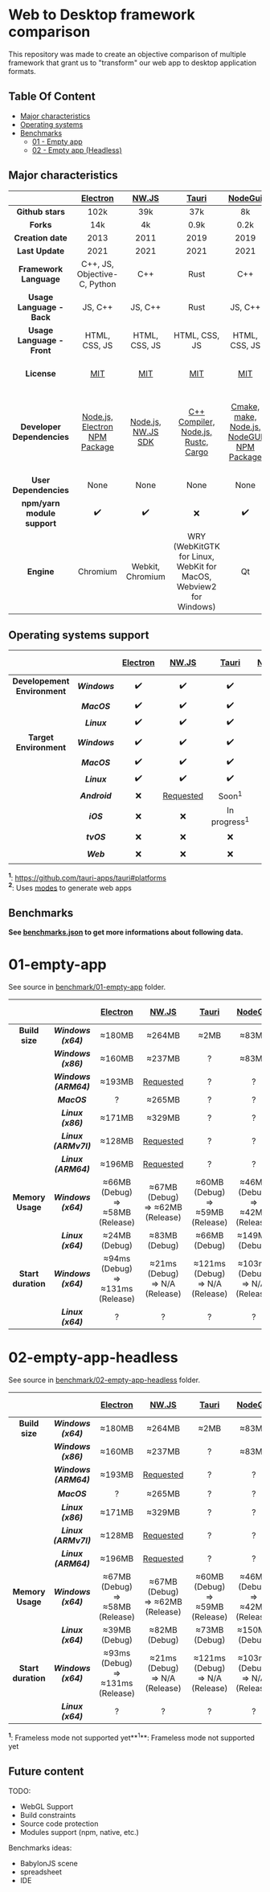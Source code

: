 # Web to Desktop framework comparison

This repository was made to create an objective comparison of multiple framework that grant us to "transform" our web app to desktop application formats.

## Table Of Content
- [Major characteristics](#major-characteristics)
- [Operating systems](#operating-systems)
- [Benchmarks](#benchmarks)
  * [01 - Empty app](#01---empty-app)
  * [02 - Empty app (Headless)](#02---empty-app-headless)

## Major characteristics

| | [Electron](https://github.com/electron/electron) | [NW.JS](https://github.com/nwjs/nw.js) | [Tauri](https://github.com/tauri-apps/tauri) | [NodeGui](https://github.com/nodegui/nodegui) |  [Neutralino](https://github.com/neutralinojs/neutralinojs) | [Flutter](https://github.com/flutter/flutter) | [.Net MAUI](https://github.com/dotnet/maui) |
|:---:|:---:|:---:|:---:|:---:|:---:|:---:|:---:|
| **Github stars** | 102k | 39k | 37k | 8k | 6k | 139k | 15k |
| **Forks** | 14k | 4k | 0.9k | 0.2k | 0.2k | 22k | 0.9k |
| **Creation date** | 2013 | 2011 | 2019 | 2019 | 2018 | 2018 | 2020 |
| **Last Update** | 2021 | 2021 | 2021 | 2021 | 2021 | 2021 | 2021 |
| **Framework Language** | C++, JS, Objective-C, Python | C++ | Rust | C++ | C++ | C, C++, Dart | C# |
| **Usage Language - Back** | JS, C++ | JS, C++ | Rust | JS, C++ | JS, C++ | Dart | C# |
| **Usage Language - Front** | HTML, CSS, JS | HTML, CSS, JS | HTML, CSS, JS | HTML, CSS, JS | HTML, CSS, JS | Dart | C# |
| **License** | [MIT](https://github.com/electron/electron/blob/master/LICENSE) | [MIT](https://github.com/nwjs/nw.js/blob/nw52/LICENSE) | [MIT](https://github.com/tauri-apps/tauri/blob/dev/LICENSE) | [MIT](https://github.com/nodegui/nodegui/blob/master/LICENSE) | [MIT](https://github.com/neutralinojs/neutralinojs/blob/master/LICENSE) | [BSD 3-Clause](https://github.com/flutter/flutter/blob/master/LICENSE) | [MIT](https://github.com/dotnet/maui/blob/main/LICENSE) |
| **Developer Dependencies** | [Node.js, Electron NPM Package](https://www.electronjs.org/docs/tutorial/quick-start#prerequisites) | [Node.js, NW.JS SDK](https://nwjs.readthedocs.io/en/latest/For%20Users/Getting%20Started/) | [C++ Compiler, Node.js, Rustc, Cargo](https://tauri.studio/docs/getting-started/prerequisites/) | [Cmake, make, Node.js, NodeGUI NPM Package](https://docs.nodegui.org/docs/guides/getting-started/#developer-environment) | [Node.js, Neu NPM Package](https://neutralino.js.org/docs/#/gettingstarted/quickstart) | [Flutter SDK, Visual Studio 2019 / Clang](https://flutter.dev/desktop#requirements) | [.Net SDK, Visual Studio (optionnal), WebView2 (optionnal), Xcode (optionnal)](https://github.com/dotnet/maui/wiki/Getting-Started) |
| **User Dependencies** | None | None | None | None | None | None | None |
| **npm/yarn module support** | ✔️ | ✔️ | ❌ | ✔️ | ❌ | ❌ | ❌ |
| **Engine** | Chromium | Webkit, Chromium | WRY (WebKitGTK for Linux, WebKit for MacOS, Webview2 for Windows) | Qt | WebkitGTK+ | Flutter engine | .NET MAUI |

## Operating systems support

|  |  | [Electron](https://github.com/electron/electron) | [NW.JS](https://github.com/nwjs/nw.js) | [Tauri](https://github.com/tauri-apps/tauri) | [NodeGui](https://github.com/nodegui/nodegui) |  [Neutralino](https://github.com/neutralinojs/neutralinojs) | [Flutter](https://github.com/flutter/flutter) | [.Net MAUI](https://github.com/dotnet/maui) |
|:---:|:---:|:---:|:---:|:---:|:---:|:---:|:---:|:---:|
| **Developement Environment** | ***Windows*** | ✔️ | ✔️ | ✔️ | ✔️ | ✔️ | ✔️ | ✔️ |
| | ***MacOS*** | ✔️ | ✔️ | ✔️ | ✔️ | ✔️ | ✔️ | ✔️ |
| | ***Linux*** | ✔️ | ✔️ | ✔️ | ✔️ | ✔️ | ✔️ | ✔️ |
| **Target Environment** | ***Windows*** | ✔️ | ✔️ | ✔️ | ✔️ | ✔️ | ✔️ | ✔️ |
| | ***MacOS*** | ✔️ | ✔️ | ✔️ | ✔️ | ✔️ | ✔️ | ✔️ |
| | ***Linux*** | ✔️ | ✔️ | ✔️ | ✔️ | ✔️ | ✔️ | Soon |
| | ***Android*** | ❌ | [Requested](https://github.com/nwjs/nw.js/issues/94) | Soon<sup>1</sup> | ❌ | ❌ | ✔️ | ✔️ |
| | ***iOS*** | ❌ | ❌ | In progress<sup>1</sup> | ❌ | ❌ | ✔️ | ✔️ |
| | ***tvOS*** | ❌ | ❌ | ❌ | ❌ | ❌ | ❌ | ✔️ |
| | ***Web*** | ❌ | ❌ | ❌ | ❌ | ✔️<sup>2</sup> | ✔️ | ❌ |

**<sup>1</sup>**: https://github.com/tauri-apps/tauri#platforms  
**<sup>2</sup>**: Uses [modes](https://neutralino.js.org/docs/configuration/modes/) to generate web apps  

## Benchmarks

**See [benchmarks.json](https://github.com/Elanis/web-to-desktop-framework-comparison/blob/main/runner/benchmarks.json) to get more informations about following data.**


# 01-empty-app

See source in [benchmark/01-empty-app](https://github.com/Elanis/web-to-desktop-framework-comparison/tree/main/benchmark/01-empty-app/) folder.

|  |  | [Electron](https://github.com/electron/electron) | [NW.JS](https://github.com/nwjs/nw.js) | [Tauri](https://github.com/tauri-apps/tauri) | [NodeGui](https://github.com/nodegui/nodegui) | [Neutralino](https://github.com/neutralinojs/neutralinojs) | [Flutter](https://github.com/flutter/flutter) | [.Net MAUI](https://github.com/dotnet/maui) |
|:---:|:---:|:---:|:---:|:---:|:---:|:---:|:---:|:---:|
| **Build size** | ***Windows (x64)*** | ≈180MB | ≈264MB | ≈2MB | ≈83MB | ≈2MB | ≈18MB | ≈108MB |
| | ***Windows (x86)*** | ≈160MB | ≈237MB | ? | ≈83MB | ≈2MB | ≈18MB | ? |
| | ***Windows (ARM64)*** | ≈193MB | [Requested](https://github.com/nwjs/nw.js/issues/7599) | ? | ? | ? | ? | ? |
| | ***MacOS*** | ? | ≈265MB | ? | ? | ≈2MB | ? | ? |
| | ***Linux (x86)*** | ≈171MB | ≈329MB | ? | ? | ≈2MB | ? | ? |
| | ***Linux (ARMv7l)*** | ≈128MB | [Requested](https://github.com/nwjs/nw.js/issues/1151) | ? | ? | ? | ? | ? |
| | ***Linux (ARM64)*** | ≈196MB | [Requested](https://github.com/nwjs/nw.js/issues/1151) | ? | ? | ? | ? | ? |
| **Memory Usage** | ***Windows (x64)*** | ≈66MB (Debug) => ≈58MB (Release) | ≈67MB (Debug) => ≈62MB (Release) | ≈60MB (Debug) => ≈59MB (Release) | ≈46MB (Debug) => ≈42MB (Release) | ≈2MB (Debug) => ≈2MB (Release) | ≈36MB (Debug) => ≈23MB (Release) | ≈61MB (Debug) => ≈60MB (Release) |
| | ***Linux (x64)*** | ≈24MB (Debug) | ≈83MB (Debug) | ≈66MB (Debug) | ≈149MB (Debug) | ≈15MB (Debug) | ? | ? |
| **Start duration** | ***Windows (x64)*** | ≈94ms (Debug) => ≈131ms (Release) | ≈21ms (Debug) => N/A (Release) | ≈121ms (Debug) => N/A (Release) | ≈103ms (Debug) => N/A (Release) | N/A (Debug) => N/A (Release) | ≈6ms (Debug) => N/A (Release) | N/A (Debug) => N/A (Release) |
| | ***Linux (x64)*** | ? | ? | ? | ? | ? | ? | ? |

# 02-empty-app-headless

See source in [benchmark/02-empty-app-headless](https://github.com/Elanis/web-to-desktop-framework-comparison/tree/main/benchmark/02-empty-app-headless/) folder.

|  |  | [Electron](https://github.com/electron/electron) | [NW.JS](https://github.com/nwjs/nw.js) | [Tauri](https://github.com/tauri-apps/tauri) | [NodeGui](https://github.com/nodegui/nodegui) | [Neutralino](https://github.com/neutralinojs/neutralinojs) | [Flutter](https://github.com/flutter/flutter) | [.Net MAUI](https://github.com/dotnet/maui) |
|:---:|:---:|:---:|:---:|:---:|:---:|:---:|:---:|:---:|
| **Build size** | ***Windows (x64)*** | ≈180MB | ≈264MB | ≈2MB | ≈83MB | ≈2MB | N/A<sup>1</sup>| ≈108MB |
| | ***Windows (x86)*** | ≈160MB | ≈237MB | ? | ≈83MB | ≈2MB | N/A<sup>1</sup>| ? |
| | ***Windows (ARM64)*** | ≈193MB | [Requested](https://github.com/nwjs/nw.js/issues/7599) | ? | ? | ? | N/A<sup>1</sup>| ? |
| | ***MacOS*** | ? | ≈265MB | ? | ? | ≈2MB | N/A<sup>1</sup>| ? |
| | ***Linux (x86)*** | ≈171MB | ≈329MB | ? | ? | ≈2MB | N/A<sup>1</sup>| ? |
| | ***Linux (ARMv7l)*** | ≈128MB | [Requested](https://github.com/nwjs/nw.js/issues/1151) | ? | ? | ? | N/A<sup>1</sup>| ? |
| | ***Linux (ARM64)*** | ≈196MB | [Requested](https://github.com/nwjs/nw.js/issues/1151) | ? | ? | ? | N/A<sup>1</sup>| ? |
| **Memory Usage** | ***Windows (x64)*** | ≈67MB (Debug) => ≈58MB (Release) | ≈67MB (Debug) => ≈62MB (Release) | ≈60MB (Debug) => ≈59MB (Release) | ≈46MB (Debug) => ≈42MB (Release) | ≈2MB (Debug) => ≈2MB (Release) | N/A<sup>1</sup>| ≈61MB (Debug) => ≈60MB (Release) |
| | ***Linux (x64)*** | ≈39MB (Debug) | ≈82MB (Debug) | ≈73MB (Debug) | ≈150MB (Debug) | ≈20MB (Debug) | N/A<sup>1</sup>| ? |
| **Start duration** | ***Windows (x64)*** | ≈93ms (Debug) => ≈131ms (Release) | ≈21ms (Debug) => N/A (Release) | ≈121ms (Debug) => N/A (Release) | ≈103ms (Debug) => N/A (Release) | N/A (Debug) => N/A (Release) | N/A<sup>1</sup>| N/A (Debug) => N/A (Release) |
| | ***Linux (x64)*** | ? | ? | ? | ? | ? | N/A<sup>1</sup>| ? |

**<sup>1</sup>**: Frameless mode not supported yet**<sup>1</sup>**: Frameless mode not supported yet


## Future content

TODO:
- WebGL Support
- Build constraints
- Source code protection
- Modules support (npm, native, etc.)

Benchmarks ideas:
 - BabylonJS scene
 - spreadsheet
 - IDE
